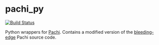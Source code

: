 # pachi_py

[![Build Status](https://travis-ci.org/openai/pachi-py.svg?branch=master)](https://travis-ci.org/openai/pachi-py)

Python wrappers for [Pachi](http://pachi.or.cz/).
Contains a modified version of the [bleeding-edge](https://github.com/pasky/pachi/tree/d87f6899b38cb89a9eee7acaa44dd14d3496e772)
Pachi source code.
